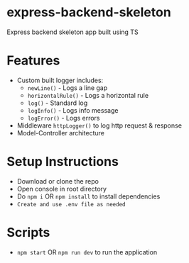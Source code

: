 # express-backend-skeleton
  Express backend skeleton app built using TS

# Features

  * Custom built logger includes:
    * ```newLine()``` - Logs a line gap
    * ```horizontalRule()``` - Logs a horizontal rule
    * ```log()``` - Standard log
    * ```logInfo()``` - Logs info message
    * ```logError()``` - Logs errors    
  * Middleware ```httpLogger()``` to log http request & response
  * Model-Controller architecture

# Setup Instructions

  * Download or clone the repo
  * Open console in root directory
  * Do ```npm i``` OR ```npm install``` to install dependencies
  * ```Create and use .env file as needed```
  
# Scripts

  * ```npm start``` OR ```npm run dev``` to run the application
  
 
